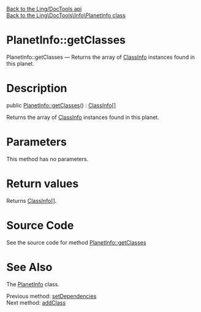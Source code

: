 [Back to the Ling/DocTools api](https://github.com/lingtalfi/DocTools/blob/master/doc/api/Ling/DocTools.md)<br>
[Back to the Ling\DocTools\Info\PlanetInfo class](https://github.com/lingtalfi/DocTools/blob/master/doc/api/Ling/DocTools/Info/PlanetInfo.md)


PlanetInfo::getClasses
================



PlanetInfo::getClasses — Returns the array of [ClassInfo](https://github.com/lingtalfi/DocTools/blob/master/doc/api/Ling/DocTools/Info/ClassInfo.md) instances found in this planet.




Description
================


public [PlanetInfo::getClasses](https://github.com/lingtalfi/DocTools/blob/master/doc/api/Ling/DocTools/Info/PlanetInfo/getClasses.md)() : [ClassInfo[]](https://github.com/lingtalfi/DocTools/blob/master/doc/api/Ling/DocTools/Info/ClassInfo.md)




Returns the array of [ClassInfo](https://github.com/lingtalfi/DocTools/blob/master/doc/api/Ling/DocTools/Info/ClassInfo.md) instances found in this planet.




Parameters
================

This method has no parameters.


Return values
================

Returns [ClassInfo[]](https://github.com/lingtalfi/DocTools/blob/master/doc/api/Ling/DocTools/Info/ClassInfo.md).








Source Code
===========
See the source code for method [PlanetInfo::getClasses](/blob/master/Info/PlanetInfo.php#L78-L81)


See Also
================

The [PlanetInfo](https://github.com/lingtalfi/DocTools/blob/master/doc/api/Ling/DocTools/Info/PlanetInfo.md) class.

Previous method: [setDependencies](https://github.com/lingtalfi/DocTools/blob/master/doc/api/Ling/DocTools/Info/PlanetInfo/setDependencies.md)<br>Next method: [addClass](https://github.com/lingtalfi/DocTools/blob/master/doc/api/Ling/DocTools/Info/PlanetInfo/addClass.md)<br>

